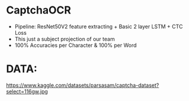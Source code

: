 # CaptchaOCR
- Pipeline: ResNet50V2 feature extracting + Basic 2 layer LSTM + CTC Loss
- This just a subject projection of our team 
- 100% Accuracies per Character & 100% per Word

# DATA: 
https://www.kaggle.com/datasets/parsasam/captcha-dataset?select=116gw.jpg
